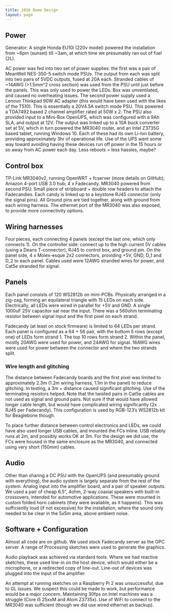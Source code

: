 ```yaml
---
title: 2016 Dome Design
layout: page
---
```


## Power

Generator: A single Honda EU10i (220v model) powered the installation from ~6pm (sunset) till ~3am, at which time we presumably ran out of fuel (2L). 

AC power was fed into two set of power supplies: the first was a pair of MeanWell NES-350-5 switch mode PSUs. The output from each was split into two pairs of 5VDC outputs, fused at 20A each. Stranded cables of ~14AWG (>1.5mm^2 cross section) was used from the PSU until just before the panels. This was only used to power the LEDs. Box was unventilated, and caused no overheating issues. The second power supply used a Lenovo Thinkpad 90W AC adapter (this would have been used with the likes of the T510). This is essentially a 20V4.5A switch mode PSU. This powered a TDA7492 based 2 channel amplifier rated at 50W x 2. The PSU also provided input to a Mini-Box OpenUPS, which was configured with a 9Ah SLA, and output at 12V. The output was linked up to a 10A buck converter set at 5V, which in turn powered the MR3040 router, and an Intel Z3735G based tablet, running Windows 10. Each of these had its own Li-Ion battery, providing approximately 3hr of operational life. Use of the UPS went some way toward avoiding having these devices run off power in the 15 hours or so away from AC power each day. Less reboots = less hassles, maybe?

## Control box

TP-Link MR3040v2, running OpenWRT + fcserver (more details on GitHub); Amazon 4-port USB 3.0 hub; 4 x Fadecandy. MR3040 powered from second PSU. Small piece of stripboard + double row headers to attach the Fadecandies. Each candy is linked up to a keystone RJ45 connector (only the signal pins). All Ground pins are tied together, along with ground from each wiring harness. The ethernet port of the MR3040 was also exposed, to provide more connectivity options. 

## Wiring harnesses

Four pieces, each connecting 4 panels (except the last one, which only connects 1). On the controller side: connect up to the high current 5V cables (using a Deans T-connector), RJ45 to control box, and ground pin. On the panel side, 4 x Molex-esque 2x2 connectors, providing +5V, GND, D_1 and D_2 to each panel. Cables used were 12AWG stranded wires for power, and Cat5e stranded for signal. 

## Panels

Each panel consists of 120 WS2812b on mini-PCBs. Physically arranged in a zig-zag, forming an equilateral triangle with 15 LEDs on each side. Electrically, all LEDs were wired in parallel for +5V and GND. A single 1000uF 25V capacitor sat near the input. There was a 560ohm terminating resistor between signal input and the first pixel on each strand.

Fadecandy (at least on stock firmware) is limited to 64 LEDs per strand. Each panel is configured as a 64 + 56 pair, with the bottom 5 rows (except one) of LEDs form strand 1. The top 10 rows form strand 2. Within the panel, mostly 20AWG were used for power, and 24AWG for signal. 16AWG wires were used for power between the connector and where the two strands split.

### Wire length and glitching

The distance between Fadecandy boards and the first pixel was limited to approximately 2.3m (1.2m wiring harness, 1.1m in the panel) to reduce glitching. In testing, a 3m + distance caused significant glitching. Use of the terminating resistors helped. Note that the twisted pairs in Cat5e cables are not used as signal and ground pairs. Not sure if that would have allowed longer cable length, but would have complicated wiring significantly (2x RJ45 per Fadecandy). This configuration is used by RGB-123’s WS2812b kit for Beaglebone though.

To place further distance between control electronics and LEDs, we could have also used longer USB cables, and mounted the FCs inline. USB reliably runs at 2m, and possibly works OK at 3m. For the design we did use, the FCs were housed in the same enclosure as the MR3040, and connected using very short (150mm) cables.

## Audio

Other than sharing a DC PSU with the OpenUPS (and presumably ground with everything), the audio system is largely separate from the rest of the system. Analog input into the amplifier board, and a pair of speaker outputs. We used a pair of cheap 6.5”, 4ohm, 2-way coaxial speakers with built-in crossovers, intended for automotive applications. These were mounted in custom folded horn cabinets (they were available, as it happens). This was sufficiently loud (if not excessive) for the installation, where the sound only needed to be clear in the 5x5m area, above ambient noise.

## Software + Configuration

Almost all code are on github. We used stock Fadecandy server as the OPC server. A range of Processing sketches were used to generate the graphics.

Audio playback was achieved via standard tools. Where we had reactive sketches, these used line-in on the host device, which would either be a microphone, or a redirected copy of line-out. Line-out of devices was plugged into the input of the amplifier.

An attempt at running sketches on a Raspberry Pi 2 was unsuccessful, due to GL issues. We suspect this could be made to work, but performance would be a major concern. Maintaining 30fps on Intel machines was a struggle (Core i5 25xxM and Atom Z3735x). Use of WiFi to connect to the MR3040 was sufficient (though we did use wired ethernet as backup).

